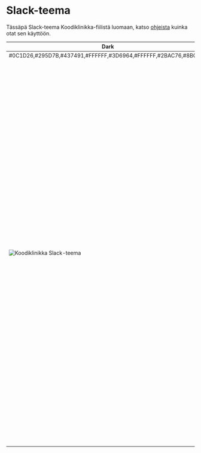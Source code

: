 # Slack-teema

Tässäpä Slack-teema Koodiklinikka-fiilistä luomaan, katso [ohjeista](https://slack.com/intl/en-fi/help/articles/205166337-Change-your-Slack-theme) kuinka otat sen käyttöön.

| Dark | Light |
| --- | --- |
| #0C1D26,#295D7B,#437491,#FFFFFF,#3D6964,#FFFFFF,#2BAC76,#8BC5BF | #085078,#121016,#FCFCFC,#000000,#3E7394,#FFFFFF,#85D8CE,#85D8CE,#3090DE,#FFFFFF |
| ![Koodiklinikka Slack-teema](.gitbook/assets/slack-theme.png) | ![Koodiklinikka alternative Slack theme](.gitbook/assets/slack-theme-light.png) |

